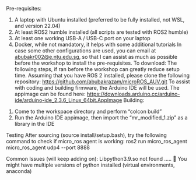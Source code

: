 Pre-requisites:
1)	A laptop with Ubuntu installed (preferred to be fully installed, not WSL, and version 22.04)
2)	At least ROS2 humble installed (all scripts are tested with ROS2 humble)
3)	At least one working USB-A / USB-C port on your laptop
4)	Docker, while not mandatory, it helps with some additional tutorials
In case some other configurations are used, you can email at abubakr002@e.ntu.edu.sg, so that I can assist as much as possible before the workshop to install the pre-requisites.
To download:
The following steps, if ran before the workshop can greatly reduce setup time. Assuming that you have ROS 2 installed, please clone the following repository:
 https://github.com/abubakrazam/microROS_AUV.git 
To assist with coding and building firmware, the Arduino IDE will be used. The appimage can be found here: 
https://downloads.arduino.cc/arduino-ide/arduino-ide_2.3.6_Linux_64bit.AppImage 
Building:
1.	Come to the workspace directory and perform “colcon build”
2.	Run the Arduino IDE appimage, then import the “mr_modified_1.zip” as a library in the IDE
 
Testing
After sourcing (source install/setup.bash), try the following command to check if micro_ros agent is working:
ros2 run micro_ros_agent micro_ros_agent udp4 --port 8888
 
Common Issues (will keep adding on):
Libpython3.9.so not found …..  You might have multiple versions of python installed (virtual environments, anaconda)
